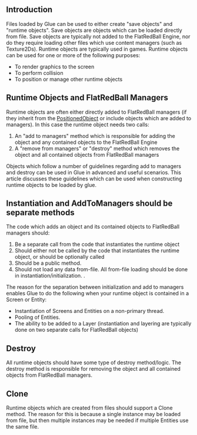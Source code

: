 ## Introduction

Files loaded by Glue can be used to either create "save objects" and "runtime objects". Save objects are objects which can be loaded directly from file. Save objects are typically not added to the FlatRedBall Engine, nor do they require loading other files which use content managers (such as Texture2Ds). Runtime objects are typically used in games. Runtime objects can be used for one or more of the following purposes:

-   To render graphics to the screen
-   To perform collision
-   To position or manage other runtime objects

## Runtime Objects and FlatRedBall Managers

Runtime objects are often either directly added to FlatRedBall managers (if they inherit from the [PositionedObject](/frb/docs/index.php?title=FlatRedBall.PositionedObject.md "FlatRedBall.PositionedObject") or include objects which are added to managers). In this case the runtime object needs two calls:

1.  An "add to managers" method which is responsible for adding the object and any contained objects to the FlatRedBall Engine
2.  A "remove from managers" or "destroy" method which removes the object and all contained objects from FlatRedBall managers

Objects which follow a number of guidelines regarding add to managers and destroy can be used in Glue in advanced and useful scenarios. This article discusses these guidelines which can be used when constructing runtime objects to be loaded by glue.

## Instantiation and AddToManagers should be separate methods

The code which adds an object and its contained objects to FlatRedBall managers should:

1.  Be a separate call from the code that instantiates the runtime object
2.  Should either not be called by the code that instantiates the runtime object, or should be optionally called
3.  Should be a public method.
4.  Should not load any data from-file. All from-file loading should be done in instantiation/initialization. .

The reason for the separation between initialization and add to managers enables Glue to do the following when your runtime object is contained in a Screen or Entity:

-   Instantiation of Screens and Entities on a non-primary thread.
-   Pooling of Entities.
-   The ability to be added to a Layer (instantiation and layering are typically done on two separate calls for FlatRedBall objects)

## Destroy

All runtime objects should have some type of destroy method/logic. The destroy method is responsible for removing the object and all contained objects from FlatRedBall managers.

## Clone

Runtime objects which are created from files should support a Clone method. The reason for this is because a single instance may be loaded from file, but then multiple instances may be needed if multiple Entities use the same file.
